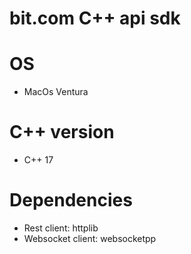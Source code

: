 # bit.com C++ api sdk


# OS 

* MacOs Ventura

# C++ version

* C++ 17

# Dependencies

*  Rest client: httplib
*  Websocket client: websocketpp